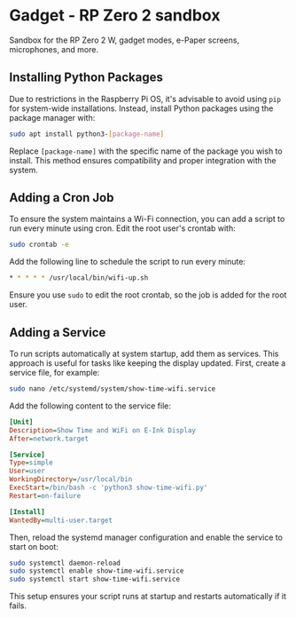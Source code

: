 # Gadget - RP Zero 2 sandbox

Sandbox for the RP Zero 2 W, gadget modes, e-Paper screens, microphones, and more.

## Installing Python Packages

Due to restrictions in the Raspberry Pi OS, it's advisable to avoid using `pip` for system-wide installations. Instead, install Python packages using the package manager with:


```bash
sudo apt install python3-[package-name]
```


Replace `[package-name]` with the specific name of the package you wish to install. This method ensures compatibility and proper integration with the system.

## Adding a Cron Job

To ensure the system maintains a Wi-Fi connection, you can add a script to run every minute using cron. Edit the root user's crontab with:


```bash
sudo crontab -e
```


Add the following line to schedule the script to run every minute:


```bash
* * * * * /usr/local/bin/wifi-up.sh
```


Ensure you use `sudo` to edit the root crontab, so the job is added for the root user.

## Adding a Service

To run scripts automatically at system startup, add them as services. This approach is useful for tasks like keeping the display updated. First, create a service file, for example:

```bash
sudo nano /etc/systemd/system/show-time-wifi.service
```

Add the following content to the service file:

```ini
[Unit]
Description=Show Time and WiFi on E-Ink Display
After=network.target

[Service]
Type=simple
User=user
WorkingDirectory=/usr/local/bin
ExecStart=/bin/bash -c 'python3 show-time-wifi.py'
Restart=on-failure

[Install]
WantedBy=multi-user.target
```

Then, reload the systemd manager configuration and enable the service to start on boot:

```bash
sudo systemctl daemon-reload
sudo systemctl enable show-time-wifi.service
sudo systemctl start show-time-wifi.service
```

This setup ensures your script runs at startup and restarts automatically if it fails. 

